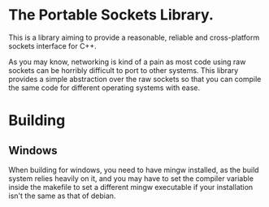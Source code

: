 # The Portable Sockets Library.

This is a library aiming to provide a reasonable, reliable and cross-platform
sockets interface for C++.

As you may know, networking is kind of a pain as most code using raw
sockets can be horribly difficult to port to other systems. This library
provides a simple abstraction over the raw sockets so that you can compile
the same code for different operating systems with ease.

# Building


## Windows

When building for windows, you need to have mingw installed, as the build
system relies heavily on it, and you may have to set the compiler variable
inside the makefile to set a different mingw executable if your installation
isn't the same as that of debian.
